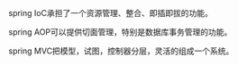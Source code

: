 

spring IoC承担了一个资源管理、整合、即插即拔的功能。

spring AOP可以提供切面管理，特别是数据库事务管理的功能。

spring MVC把模型，试图，控制器分层，灵活的组成一个系统。

